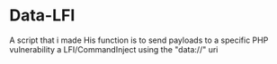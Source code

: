 # Data-LFI

A script that i made
His function is to send payloads to a specific PHP vulnerability
a LFI/CommandInject using the "data://" uri
